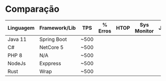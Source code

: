 # Comparação

|Linguagem  |Framework/Lib|TPS      |% Erros|HTOP|Sys Monitor|JMetter|
|-----------|-------------|---------|-------|----|-----------|-------|
|Java 11    |Spring Boot  |~500     |       |    |           |       |
|C#         |NetCore 5    |~500     |       |    |           |       |
|PHP 8      |N/A          |~500     |       |    |           |       |
|NodeJs     |Exppress     |~500     |       |    |           |       |
|Rust       |Wrap         |~500     |       |    |           |       |